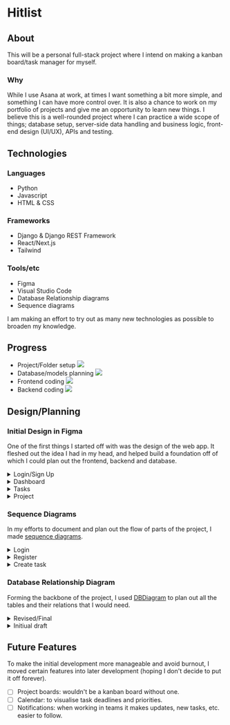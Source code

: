 # Hitlist

## About

This will be a personal full-stack project where I intend on making a kanban board/task manager for myself.

### Why

While I use Asana at work, at times I want something a bit more simple, and something I can have more control over. It is also a chance to work on my portfolio of projects and give me an opportunity to learn new things. I believe this is a well-rounded project where I can practice a wide scope of things; database setup, server-side data handling and business logic, front-end design (UI/UX), APIs and testing.

## Technologies

### Languages

- Python
- Javascript
- HTML & CSS

### Frameworks

- Django & Django REST Framework
- React/Next.js
- Tailwind

### Tools/etc

- Figma
- Visual Studio Code
- Database Relationship diagrams
- Sequence diagrams

I am making an effort to try out as many new technologies as possible to broaden my knowledge.

## Progress

- Project/Folder setup ![](https://progress-bar.dev/90)
- Database/models planning ![](https://progress-bar.dev/96)
- Frontend coding ![](https://progress-bar.dev/65)
- Backend coding ![](https://progress-bar.dev/20)

## Design/Planning

### Initial Design in Figma

One of the first things I started off with was the design of the web app. It fleshed out the idea I had in my head, and helped build a foundation off of which I could plan out the frontend, backend and database.

<details>
  <summary>Login/Sign Up</summary>

![Login](https://user-images.githubusercontent.com/65052923/173713473-a1dae2ac-0d3b-42c2-bb52-27b8e0329b68.png)
![SignUp](https://user-images.githubusercontent.com/65052923/173713479-d1f04689-b197-45f7-afe3-3587dd2e807f.png)

</details>
<details>
  <summary>Dashboard</summary>

![Top](https://user-images.githubusercontent.com/65052923/173713509-82dae56c-4e64-4af8-9f39-e9072759b796.png)

</details>
<details>
  <summary>Tasks</summary>

![My Tasks](https://user-images.githubusercontent.com/65052923/173713506-d9cb6a9a-bbf2-4bc3-9c32-2297e3673d38.png)
![My Tasks (Edit ticket)](https://user-images.githubusercontent.com/65052923/173713511-cfd43cb5-68dd-476f-9851-a7eee718ded9.png)
![My Tasks (View ticket)](https://user-images.githubusercontent.com/65052923/173713514-5003bd46-99ba-4201-b172-09b300999555.png)

</details>
<details>
  <summary>Project</summary>

![My Projects](https://user-images.githubusercontent.com/65052923/173713527-767c9843-c7c3-414f-b21d-5b0be307a79e.png)
![Project](https://user-images.githubusercontent.com/65052923/173713530-540e5bbb-8d1e-439c-b686-9877d6604dc0.png)

</details>

### Sequence Diagrams

In my efforts to document and plan out the flow of parts of the project, I made [sequence diagrams](https://sequencediagram.org/).

<details>
  <summary>Login</summary>

![LoginSequence](https://user-images.githubusercontent.com/65052923/173956124-7901b8fc-8a00-4e1f-b420-ce8fc4540e17.png)

</details>
<details>
  <summary>Register</summary>

![RegisterSequence](https://user-images.githubusercontent.com/65052923/173956219-099c0cf6-f37a-48a9-839b-c5ad695e4d31.png)

</details>
<details>
  <summary>Create task</summary>

![CreateTaskSequence](https://user-images.githubusercontent.com/65052923/173956233-86882a3e-72f2-4604-bec4-f5ee112fa58a.png)

</details>

### Database Relationship Diagram

Forming the backbone of the project, I used [DBDiagram](https://dbdiagram.io) to plan out all the tables and their relations that I would need.

<details>
  <summary>Revised/Final</summary>

![Database Relationship Diagram3](https://user-images.githubusercontent.com/65052923/176193546-cec23195-f6e2-4985-854f-c1d5a65ae7b0.png)

</details>

<details>
  <summary>Initiual draft</summary>

![Database Relationship Diagram](https://user-images.githubusercontent.com/65052923/173957350-e8c130d0-3021-442e-a768-99c4c34b148f.png)

</details>

## Future Features

To make the initial development more manageable and avoid burnout, I moved certain features into later development (hoping I don't decide to put it off forever).

- [ ] Project boards: wouldn't be a kanban board without one.
- [ ] Calendar: to visualise task deadlines and priorities.
- [ ] Notifications: when working in teams it makes updates, new tasks, etc. easier to follow.
